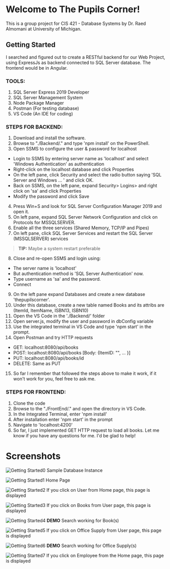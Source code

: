 # Welcome to The Pupils Corner!
This is a group project for CIS 421 - Database Systems by Dr. Raed Almomani at University of Michigan.

## Getting Started
I searched and figured out to create a RESTful backend for our Web Project, using ExpressJs as backend connected to SQL Server database. The frontend would be in Angular.

### TOOLS:
1. SQL Server Express 2019 Developer
2. SQL Server Management System
3. Node Package Manager
4. Postman (For testing database)
5. VS Code (An IDE for coding)

### STEPS FOR BACKEND:
1. Download and install the software.
2. Browse to "./Backend/." and type 'npm install' on the PowerShell.
3. Open SSMS to configure the user & password for localhost
- Login to SSMS by entering server name as 'localhost' and select 'Windows Authentication' as authentication
- Right-click on the localhost database and click Properties
- On the left pane, click Security and select the radio button saying 'SQL Server and Windows ... ' and click OK.
- Back on SSMS, on the left pane, expand Security> Logins> and right click on 'sa' and click Properties
- Modify the password and click Save
4. Press Win+S and look for SQL Server Configuration Manager 2019 and open it.
5. On left pane, expand SQL Server Network Configuration and click on Protocols for MSSQLSERVER.
6. Enable all the three services (Shared Memory, TCP/IP and Pipes)
7. On left pane, click SQL Server Services and restart the SQL Server (MSSQLSERVER) services
>  **TIP:** Maybe a system restart preferable
8. Close and re-open SSMS and login using:
- The server name is 'localhost'
- But authentication method is 'SQL Server Authentication' now.
- Type username as 'sa' and the password.
- Connect
9. On the left pane expand Databases and create a new database 'thepupilscorner'.
10. Under this database, create a new table named Books and its attribs are (ItemId, ItemName, ISBN13, ISBN10)
11. Open the VS Code in the './Backend/' folder
12. Open server.js, modify the user and password in dbConfig variable
13. Use the integrated terminal in VS Code and type 'npm start' in the prompt.
14. Open Postman and try HTTP requests
- GET: localhost:8080/api/books
- POST: localhost:8080/api/books [Body: {ItemID: "", ... }]
- PUT: localhost:8080/api/books/id
- DELETE: Same as PUT
15. So far I remember that followed the steps above to make it work, if it won't work for you, feel free to ask me.

### STEPS FOR FRONTEND:
1. Clone the code
2. Browse to the "./FrontEnd/." and open the directory in VS Code.
3. In the Integrated Terminal, enter 'npm install'
4. After installation enter 'npm start' in the prompt
5. Navigate to 'localhost:4200'
6. So far, I just implemented GET HTTP request to load all books. Let me know if you have any questions for me. I'd be glad to help!

# Screenshots

![Getting Started0](DML.jpg)
 Sample Database Instance

![Getting Started1](sc1.jpg)
 Home Page

![Getting Started2](sc2.jpg)
 If you click on User from Home page, this page is displayed

![Getting Started3](sc3.jpg)
 If you click on Books from User page, this page is displayed

![Getting Started4](sc4.jpg)
 **DEMO** Search working for Book(s)

![Getting Started5](sc5.jpg)
 If you click on Office Supply from User page, this page is displayed

![Getting Started6](sc6.jpg)
 **DEMO** Search working for Office Supply(s)

![Getting Started7](sc7.jpg)
 If you click on Employee from the Home page, this page is displayed
